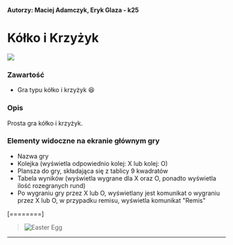 **Autorzy: Maciej Adamczyk, Eryk Glaza - k25**

# Kółko i Krzyżyk

![](https://raw.githubusercontent.com/fejkowekontowsb/TicTacToe/master/gra.png)


### Zawartość

- Gra typu kółko i krzyżyk :laughing:

### Opis

Prosta gra kółko i krzyżyk.

### Elementy widoczne na ekranie głównym gry
- Nazwa gry
- Kolejka (wyświetla odpowiednio kolej: X lub kolej: O)
- Plansza do gry, składająca się z tablicy 9 kwadratów
- Tabela wyników (wyświetla wygrane dla X oraz O, ponadto wyświetla ilość rozegranych rund)
- Po wygraniu gry przez X lub O, wyświetlany jest komunikat o wygraniu przez X lub O, w przypadku remisu, wyświetla komunikat "Remis"




[========]






> ![Easter Egg](https://yt3.ggpht.com/a/AGF-l78AkSFRjviE3LHu3v_y_95342Ln7A6Bya3Imw=s48-c-k-c0xffffffff-no-rj-mo "Easter Egg")

------------

